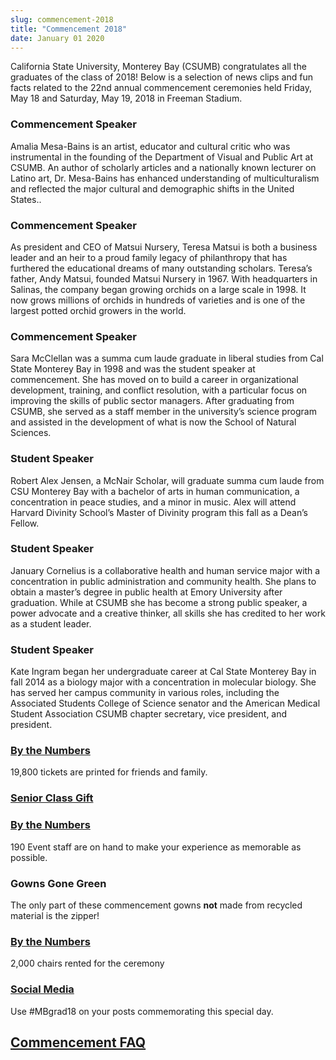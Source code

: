 ```yaml
---
slug: commencement-2018
title: "Commencement 2018"
date: January 01 2020
---
```


<p>California State University, Monterey Bay (CSUMB) congratulates all the graduates of the class of 2018! Below is a selection of news clips and fun facts related to the 22nd annual commencement ceremonies held Friday, May 18 and Saturday, May 19, 2018 in Freeman Stadium.</p><h3>Commencement Speaker</h3><p>Amalia Mesa-Bains is an artist, educator and cultural critic who was instrumental in the founding of the Department of Visual and Public Art at CSUMB. An author of scholarly articles and a nationally known lecturer on Latino art, Dr. Mesa-Bains has enhanced understanding of multiculturalism and reflected the major cultural and demographic shifts in the United States..</p><h3>Commencement Speaker</h3><p>As president and CEO of Matsui Nursery, Teresa Matsui is both a business leader and an heir to a proud family legacy of philanthropy that has furthered the educational dreams of many outstanding scholars. Teresa’s father, Andy Matsui, founded Matsui Nursery in 1967. With headquarters in Salinas, the company began growing orchids on a large scale in 1998. It now grows millions of orchids in hundreds of varieties and is one of the largest potted orchid growers in the world.</p><h3>Commencement Speaker</h3><p>Sara McClellan was a summa cum laude graduate in liberal studies from Cal State Monterey Bay in 1998 and was the student speaker at commencement. She has moved on to build a career in organizational development, training, and conflict resolution, with a particular focus on improving the skills of public sector managers. After graduating from CSUMB, she served as a staff member in the university’s science program and assisted in the development of what is now the School of Natural Sciences.</p><h3>Student Speaker</h3><p>Robert Alex Jensen, a McNair Scholar, will graduate summa cum laude from CSU Monterey Bay with a bachelor of arts in human communication, a concentration in peace studies, and a minor in music. Alex will attend Harvard Divinity School’s Master of Divinity program this fall as a Dean’s Fellow. </p><h3>Student Speaker</h3><p>January Cornelius is a collaborative health and human service major with a concentration in public administration and community health. She plans to obtain a master’s degree in public health at Emory University after graduation. While at CSUMB she has become a strong public speaker, a power advocate and a creative thinker, all skills she has credited to her work as a student leader.</p><h3>Student Speaker</h3><p>Kate Ingram began her undergraduate career at Cal State Monterey Bay in fall 2014 as a biology major with a concentration in molecular biology. She has served her campus community in various roles, including the Associated Students College of Science senator and the American Medical Student Association CSUMB chapter secretary, vice president, and president.</p><h3><a href='https://csumb.edu/news/commencement-2017-numbers'>By the Numbers</a></h3><p>19,800 tickets are printed for friends and family.</p><h3><a href='https://donate.csumb.edu/senior-class-gift'>Senior Class Gift</a></h3><h3><a href='https://csumb.edu/news/commencement-2017-numbers'>By the Numbers</a></h3><p>190 Event staff are on hand to make your experience as memorable as possible.</p><h3>Gowns Gone Green</h3><p>The only part of these commencement gowns <strong>not</strong> made from recycled material is the zipper!</p><h3><a href='https://csumb.edu/news/commencement-2017-numbers'>By the Numbers</a></h3><p>2,000 chairs rented for the ceremony</p><h3><a href='https://csumb.edu/news/official-university-accounts-0'>Social Media</a></h3><p>Use #MBgrad18 on your posts commemorating this special day.</p><h2><a href='https://csumb.edu/commencement'>Commencement FAQ</a></h2>
